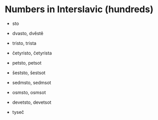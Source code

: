 # Numbers in Interslavic (hundreds)

- sto
- dvasto, dvěstě
- tristo, trista 
- četyristo, četyrista 
- petsto, petsot
- šeststo, šestsot
- sedmsto, sedmsot 
- osmsto, osmsot
- devetsto, devetsot 

- tyseč 